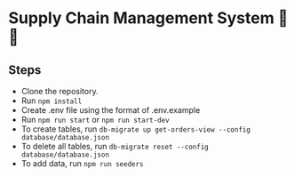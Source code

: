 # Supply Chain Management System 🚋🚚

## Steps
* Clone the repository.
* Run `npm install`
* Create .env file using the format of .env.example
* Run `npm run start` or `npm run start-dev`
* To create tables, run `db-migrate up get-orders-view --config database/database.json`
* To delete all tables, run `db-migrate reset --config database/database.json`
* To add data, run `npm run seeders`